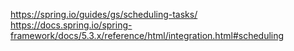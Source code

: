 
https://spring.io/guides/gs/scheduling-tasks/  
https://docs.spring.io/spring-framework/docs/5.3.x/reference/html/integration.html#scheduling  
